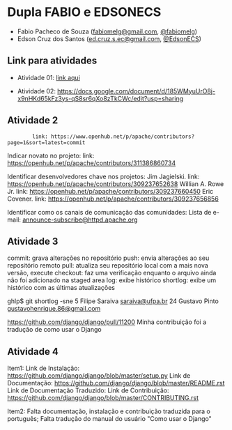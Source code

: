 # Dupla FABIO e EDSONECS

- Fabio Pacheco de Souza (fabiomelg@gmail.com, [@fabiomelg](https://github.com/fabiomelg))
- Edson Cruz dos Santos (ed.cruz.s.ec@gmail.com, [@EdsonECS](https://github.com/EdsonECS))

## Link para atividades

- Atividade 01: [link aqui](https://drive.google.com/drive/folders/1--55mbvOZ6Ee6oO22as3uKx4GL3CFNat?usp=sharing)


- Atividade 02: https://docs.google.com/document/d/185WMyuUrO8j-x9nHKd65kFz3ys-qS8sr6qXo8zTkCWc/edit?usp=sharing


## Atividade 2
            link: https://www.openhub.net/p/apache/contributors?page=1&sort=latest=commit

Indicar novato no projeto:
link: https://openhub.net/p/apache/contributors/311386860734

Identificar desenvolvedores chave nos projetos:
           Jim Jagielski. 
link: https://openhub.net/p/apache/contributors/309237652638
           Willian A. Rowe Jr.
           link: https://openhub.net/p/apache/contributors/309237660450
           Eric Covener.
           link: https://openhub.net/p/apache/contributors/309237656856

Identificar como os canais de comunicação das comunidades:
Lista de e-mail: announce-subscribe@httpd.apache.org

## Atividade 3

commit: grava alterações no repositório
push: envia alterações ao seu repositório remoto
pull: atualiza seu repositório local com a mais nova versão, execute 
checkout: faz uma verificação enquanto o arquivo ainda não foi adicionado na staged area
log: exibe histórico
shortlog: exibe um histórico com as últimas atualizações

ghlp$ git shortlog -sne
     5  Filipe Saraiva <saraiva@ufpa.br>
    24  Gustavo Pinto <gustavohenrique.86@gmail.com>

https://github.com/django/django/pull/11200
Minha contribuição foi a tradução de como usar o Django       

## Atividade 4

Item1:
Link de Instalação: https://github.com/django/django/blob/master/setup.py
Link de Documentação: https://github.com/django/django/blob/master/README.rst
Link de Documentação Traduzido: 
Link de Contribuição: https://github.com/django/django/blob/master/CONTRIBUTING.rst

Item2:
Falta documentação, instalação e contribuição traduzida para o português;
Falta tradução do manual do usuário "Como usar o Django"



